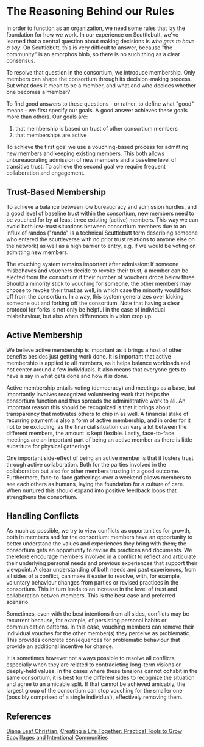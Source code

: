 # The Reasoning Behind our Rules

In order to function as an organization, we need some rules that lay the foundation for how we work. In our experience on Scuttlebutt, we've learned that a central question about making decisions is _who gets to have a say_. On Scuttlebutt, this is very difficult to answer, because "the community" is an amorphos blob, so there is no such thing as a clear consensus.

To resolve that question in the consortium, we introduce membership. Only members can shape the consortium through its decision-making process. But what does it mean to be a member, and what and who decides whether one becomes a member?

To find good answers to these questions - or rather, to define what "good" means - we first specify our goals. A good answer achieves these goals more than others. Our goals are:

1. that membership is based on trust of other consortium members
2. that memberships are active

To achieve the first goal we use a vouching-based process for admitting new members and keeping existing members. This both allows unbureaucrating admission of new members and a baseline level of transitive trust. To achieve the second goal we require frequent collaboration and engagement.

## Trust-Based Membership

To achieve a balance between low bureaucracy and admission hurdles, and a good level of baseline trust within the consortium, new members need to be vouched for by at least three existing (active) members. This way we can avoid both low-trust situations between consortium members due to an influx of randos ("rando" is a technical Scuttlebutt term describing someone who entered the scuttleverse with no prior trust relations to anyone else on the network) as well as a high barrier to entry, e.g. if we would be voting on admitting new members.

The vouching system remains important after admission: If someone misbehaves and vouchers decide to revoke their trust, a member can be ejected from the consortium if their number of vouchers drops below three. Should a minority stick to vouching for someone, the other members may choose to revoke their trust as well, in which case the minority would fork off from the consortium. In a way, this system generalizes over kicking someone out and forking off the consortium. Note that having a clear protocol for forks is not only be helpful in the case of individual misbehaviour, but also when differences in vision crop up.

## Active Membership

We believe active membership is important as it brings a host of other benefits besides just getting work done. It is important that active membership is applied to all members, as it helps balance workloads and not center around a few individuals. It also means that everyone gets to have a say in what gets done and how it is done. 

Active membership entails voting (democracy) and meetings as a base, but importantly involves recognized volunteering work that helps the consortium function and thus spreads the administrative work to all. An important reason this should be recognized is that it brings about transparency that motivates others to chip in as well. A financial stake of recurring payment is also a form of active membership, and in order for it not to be excluding, as the financial situation can vary a lot between the different members, the amount is kept flexible. Lastly, face-to-face meetings are an important part of being an active member as there is little substitute for physical gatherings.

One important side-effect of being an active member is that it fosters trust through active collaboration. Both for the parties involved in the collaboration but also for other members trusting in a good outcome. Furthermore, face-to-face gatherings over a weekend allows members to see each others as humans, laying the foundation for a culture of care. When nurtured this should expand into positive feedback loops that strengthens the consortium.

## Handling Conflicts

As much as possible, we try to view conflicts as opportunities for growth, both in members and for the consortium: members have an opportunity to better understand the values and experiences they bring with them; the consortium gets an opportunity to revise its practices and documents. We therefore encourage members involved in a conflict to reflect and articulate their underlying personal needs and previous experiences that support their viewpoint. A clear understanding of both needs and past experiences, from all sides of a conflict, can make it easier to resolve, with, for example, voluntary behaviour changes from parties or revised practices in the consortium. This in turn leads to an increase in the level of trust and collaboration betwen members. This is the best case and preferred scenario.

Sometimes, even with the best intentions from all sides, conflicts may be recurrent because, for example, of persisting personal habits or communication patterns. In this case, vouching members can remove their individual vouches for the other member(s) they perceive as problematic. This provides concrete consequences for problematic behaviour that provide an additional incentive for change.

It is sometimes however not always possible to resolve all conflicts, especially when they are related to contradicting long-term visions or deeply-held values. In the cases where these tensions cannot cohabit in the same consortium, it is best for the different sides to recognize the situation and agree to an amicable split. If that cannot be achieved amicably, the largest group of the consortium can stop vouching for the smaller one (possibly comprised of a single individual), effectively removing them.

## References

[Diana Leaf Christian](https://en.wikipedia.org/wiki/Diana_Leafe_Christian), [Creating a Life Together: Practical Tools to Grow Ecovillages and Intentional Communities](https://dianaleafechristian.org/creating_a_life_together_practical_tools_to_grow_ecovillages_and_intentional_communities.html)
